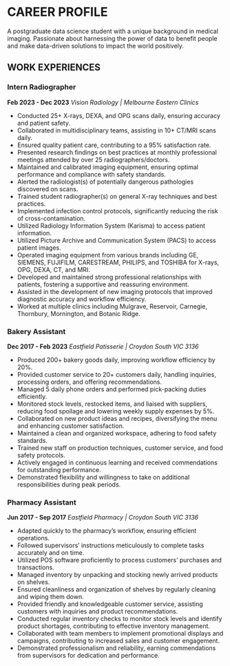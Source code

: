 <html>
<head>

</head>
<body>
  <h1>CAREER PROFILE</h1>
  <p>A postgraduate data science student with a unique background in medical imaging. Passionate about harnessing the power of data to benefit people and make data-driven solutions to impact the world positively.</p>

  <h2>WORK EXPERIENCES</h2>

  <h3>Intern Radiographer</h3>
  <p><strong>Feb 2023 - Dec 2023</strong>
  <em>Vision Radiology | Melbourne Eastern Clinics </em></p>
  <ul>
    <li>Conducted 25+ X-rays, DEXA, and OPG scans daily, ensuring accuracy and patient safety.</li>
    <li>Collaborated in multidisciplinary teams, assisting in 10+ CT/MRI scans daily.</li>
    <li>Ensured quality patient care, contributing to a 95% satisfaction rate.</li>
    <li>Presented research findings on best practices at monthly professional meetings attended by over 25 radiographers/doctors.</li>
    <li>Maintained and calibrated imaging equipment, ensuring optimal performance and compliance with safety standards.</li>
    <li>Alerted the radiologist(s) of potentially dangerous pathologies discovered on scans.</li>
    <li>Trained student radiographer(s) on general X-ray techniques and best practices.</li>
    <li>Implemented infection control protocols, significantly reducing the risk of cross-contamination.</li>
    <li>Utilized Radiology Information System (Karisma) to access patient information.</li>
    <li>Utilized Picture Archive and Communication System (PACS) to access patient images.</li>
    <li>Operated imaging equipment from various brands including GE, SIEMENS, FUJIFILM, CARESTREAM, PHILIPS, and TOSHIBA for X-rays, OPG, DEXA, CT, and MRI.</li>
    <li>Developed and maintained strong professional relationships with patients, fostering a supportive and reassuring environment.</li>
    <li>Assisted in the development of new imaging protocols that improved diagnostic accuracy and workflow efficiency.</li>
    <li>Worked at multiple clinics including Mulgrave, Reservoir, Carnegie, Thornbury, Mornington, and Botanic Ridge.</li>
  </ul>

  <h3>Bakery Assistant</h3>
  <p><strong>Dec 2017 - Feb 2023</strong>
  <em>Eastfield Patisserie | Croydon South VIC 3136 </em></p>
  <ul>
    <li>Produced 200+ bakery goods daily, improving workflow efficiency by 20%.</li>
    <li>Provided customer service to 20+ customers daily, handling inquiries, processing orders, and offering recommendations.</li>
    <li>Managed 5 daily phone orders and performed pick-packing duties efficiently.</li>
    <li>Monitored stock levels, restocked items, and liaised with suppliers, reducing food spoilage and lowering weekly supply expenses by 5%.</li>
    <li>Collaborated on new product ideas and recipes, diversifying the menu and enhancing customer satisfaction.</li>
    <li>Maintained a clean and organized workspace, adhering to food safety standards.</li>
    <li>Trained new staff on production techniques, customer service, and food safety protocols.</li>
    <li>Actively engaged in continuous learning and received commendations for outstanding performance.</li>
    <li>Demonstrated flexibility and willingness to take on additional responsibilities during peak periods.</li>
  </ul>

  <h3>Pharmacy Assistant</h3>
  <p><strong>Jun 2017 - Sep 2017</strong>
  <em>Eastfield Pharmacy | Croydon South VIC 3136 </em></p>
  <ul>
    <li>Adapted quickly to the pharmacy’s workflow, ensuring efficient operations.</li>
    <li>Followed supervisors’ instructions meticulously to complete tasks accurately and on time.</li>
    <li>Utilized POS software proficiently to process customers’ purchases and transactions.</li>
    <li>Managed inventory by unpacking and stocking newly arrived products on shelves.</li>
    <li>Ensured cleanliness and organization of shelves by regularly cleaning and wiping them down.</li>
    <li>Provided friendly and knowledgeable customer service, assisting customers with inquiries and product recommendations.</li>
    <li>Conducted regular inventory checks to monitor stock levels and identify product shortages, contributing to effective inventory management.</li>
    <li>Collaborated with team members to implement promotional displays and campaigns, contributing to increased sales and customer engagement.</li>
    <li>Demonstrated professionalism and reliability, earning commendations from supervisors for dedication and performance.</li>
  </ul>
</body>
</html>
